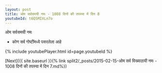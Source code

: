 ```yaml
---
layout: post
title: ओम सर्वसमयी नमः - 1008 दिनों की तपस्या में दिन 8
youtubeId: t6Q5MIXLn7o
---
```

 
 
 ओम सर्वसमयी नमः  
 
 -  कोण सर्व गोष्टींमध्ये पसरलेला आहे 
 
  
 
  
 
 
 
 
 
 


{% include youtubePlayer.html id=page.youtubeId %}
 
[Next]({{ site.baseurl }}{% link  split2/_posts/2015-02-15-ओम सर्व विख्याठायी नमः - 1008 दिनों की तपस्या में दिन 7.md%})
 
